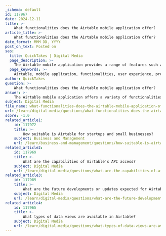 ```yaml
---
_schema: default
id: 117967
date: 2024-12-11
title: >-
    What functionalities does the Airtable mobile application offer?
article_title: >-
    What functionalities does the Airtable mobile application offer?
date_format: MMM DD, YYYY
post_on_text: Posted on
seo:
  title: QuickTakes | Digital Media
  page_description: >-
    The Airtable mobile application provides a range of features such as easy navigation, full-screen views, record management, search and filter, mobile optimization, real-time updates, barcode scanning, offline access, and widgets, enhancing user productivity on the go.
  page_keywords: >-
    Airtable, mobile application, functionalities, user experience, productivity, interface navigation, full-screen views, record management, search, filter, mobile optimization, real-time updates, barcode scanning, offline access, widgets
author: QuickTakes
question: >-
    What functionalities does the Airtable mobile application offer?
answer: >-
    The Airtable mobile application offers a variety of functionalities designed to enhance user experience and productivity while on the go. Here are some key features:\n\n1. **Interface Navigation**: Users can easily navigate to their preferred interfaces directly from the Airtable app home screen or through links in emails and notifications. This allows for quick access to important data.\n\n2. **Full-Screen Views**: The app supports full-screen pages for different layouts, including List, Gallery, Calendar, and Kanban. This feature helps users focus on the data without distractions.\n\n3. **Record Management**: Users can view important information, comment on records, and update them directly from their mobile devices. This functionality keeps users connected with their work and allows for quick actions.\n\n4. **Search and Filter**: The app includes search and filter capabilities, enabling users to find specific records easily using tab or dropdown filter elements.\n\n5. **Mobile Optimization**: The interface is optimized for mobile devices, ensuring a smooth and seamless user experience, even when users are away from their desks.\n\n6. **Real-Time Updates**: The Airtable mobile app provides real-time updates, eliminating the need for manual data entry and ensuring that users have access to the most current information.\n\n7. **Barcode Scanning and Offline Access**: The app includes features like barcode scanning, which can be particularly useful for certain workflows, as well as offline access, allowing users to work without an internet connection.\n\n8. **Widgets for Quick Access**: For iOS users, the app offers widgets that allow quick access to frequently used tables directly from the home screen.\n\nOverall, the Airtable mobile application is designed to facilitate data management and enhance productivity, making it a valuable tool for users who need to stay connected while on the move.
subject: Digital Media
file_name: what-functionalities-does-the-airtable-mobile-application-offer.md
url: /learn/digital-media/questions/what-functionalities-does-the-airtable-mobile-application-offer
score: -1.0
related_article1:
    id: 117972
    title: >-
        How suitable is Airtable for startups and small businesses?
    subject: Business and Management
    url: /learn/business-and-management/questions/how-suitable-is-airtable-for-startups-and-small-businesses
related_article2:
    id: 117969
    title: >-
        What are the capabilities of Airtable's API access?
    subject: Digital Media
    url: /learn/digital-media/questions/what-are-the-capabilities-of-airtables-api-access
related_article3:
    id: 117989
    title: >-
        What are the future developments or updates expected for Airtable?
    subject: Digital Media
    url: /learn/digital-media/questions/what-are-the-future-developments-or-updates-expected-for-airtable
related_article4:
    id: 117965
    title: >-
        What types of data views are available in Airtable?
    subject: Digital Media
    url: /learn/digital-media/questions/what-types-of-data-views-are-available-in-airtable
---
```


&nbsp;